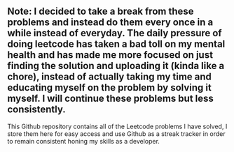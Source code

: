 Note: I decided to take a break from these problems and instead do them every once in a while instead of everyday. The daily pressure of doing leetcode has taken a bad toll on my mental health and has made me more focused on just finding the solution and uploading it (kinda like a chore), instead of actually taking my time and educating myself on the problem by solving it myself. I will continue these problems but less consistently.
----------------------------
This Github repository contains all of the Leetcode problems I have solved, I store them here for easy access and use Github as a streak tracker in order to remain consistent honing my skills as a developer.
